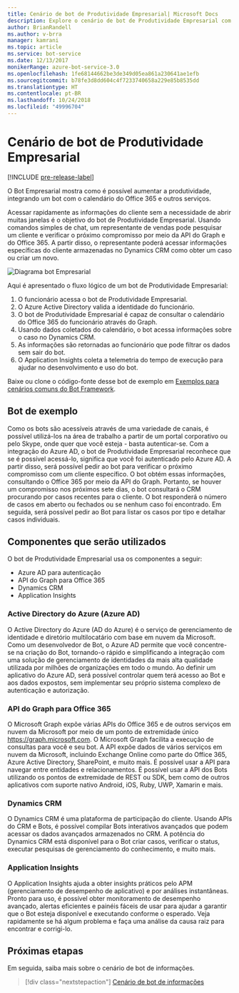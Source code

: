 ```yaml
---
title: Cenário de bot de Produtividade Empresarial| Microsoft Docs
description: Explore o cenário de bot de Produtividade Empresarial com o Bot Framework.
author: BrianRandell
ms.author: v-brra
manager: kamrani
ms.topic: article
ms.service: bot-service
ms.date: 12/13/2017
monikerRange: azure-bot-service-3.0
ms.openlocfilehash: 1fe68144662be3de349d05ea861a230641ae1efb
ms.sourcegitcommit: b78fe3d8dd604c4f7233740658a229e85b8535dd
ms.translationtype: HT
ms.contentlocale: pt-BR
ms.lasthandoff: 10/24/2018
ms.locfileid: "49996704"
---
```

# <a name="enterprise-productivity-bot-scenario"></a>Cenário de bot de Produtividade Empresarial

[!INCLUDE [pre-release-label](includes/pre-release-label-v3.md)]

O Bot Empresarial mostra como é possível aumentar a produtividade, integrando um bot com o calendário do Office 365 e outros serviços.

Acessar rapidamente as informações do cliente sem a necessidade de abrir muitas janelas é o objetivo do bot de Produtividade Empresarial. Usando comandos simples de chat, um representante de vendas pode pesquisar um cliente e verificar o próximo compromisso por meio da API do Graph e do Office 365. A partir disso, o representante poderá acessar informações específicas do cliente armazenadas no Dynamics CRM como obter um caso ou criar um novo.

![Diagrama bot Empresarial](~/media/scenarios/bot-service-scenario-enterprise-bot.png)

Aqui é apresentado o fluxo lógico de um bot de Produtividade Empresarial:

1. O funcionário acessa o bot de Produtividade Empresarial.
2. O Azure Active Directory valida a identidade do funcionário.
3. O bot de Produtividade Empresarial é capaz de consultar o calendário do Office 365 do funcionário através do Graph.
4. Usando dados coletados do calendário, o bot acessa informações sobre o caso no Dynamics CRM.
5. As informações são retornadas ao funcionário que pode filtrar os dados sem sair do bot.
6. O Application Insights coleta a telemetria do tempo de execução para ajudar no desenvolvimento e uso do bot.

Baixe ou clone o código-fonte desse bot de exemplo em [Exemplos para cenários comuns do Bot Framework](https://aka.ms/bot/scenarios).

## <a name="sample-bot"></a>Bot de exemplo
Como os bots são acessíveis através de uma variedade de canais, é possível utilizá-los na área de trabalho a partir de um portal corporativo ou pelo Skype, onde quer que você esteja - basta autenticar-se. Com a integração do Azure AD, o bot de Produtividade Empresarial reconhece que se é possível acessá-lo, significa que você foi autenticado pelo Azure AD. A partir disso, será possível pedir ao bot para verificar o próximo compromisso com um cliente específico. O bot obtém essas informações, consultando o Office 365 por meio da API do Graph. Portanto, se houver um compromisso nos próximos sete dias, o bot consultará o CRM procurando por casos recentes para o cliente. O bot responderá o número de casos em aberto ou fechados ou se nenhum caso foi encontrado. Em seguida, será possível pedir ao Bot para listar os casos por tipo e detalhar casos individuais.

## <a name="components-youll-use"></a>Componentes que serão utilizados
O bot de Produtividade Empresarial usa os componentes a seguir:
-   Azure AD para autenticação
-   API do Graph para Office 365
-   Dynamics CRM
-   Application Insights

### <a name="azure-active-directory-azure-ad"></a>Active Directory do Azure (Azure AD)
O Active Directory do Azure (AD do Azure) é o serviço de gerenciamento de identidade e diretório multilocatário com base em nuvem da Microsoft. Como um desenvolvedor de Bot, o Azure AD permite que você concentre-se na criação do Bot, tornando-o rápido e simplificando a integração com uma solução de gerenciamento de identidades da mais alta qualidade utilizada por milhões de organizações em todo o mundo. Ao definir um aplicativo do Azure AD, será possível controlar quem terá acesso ao Bot e aos dados expostos, sem implementar seu próprio sistema complexo de autenticação e autorização.

### <a name="graph-api-to-office-365"></a>API do Graph para Office 365
O Microsoft Graph expõe várias APIs do Office 365 e de outros serviços em nuvem da Microsoft por meio de um ponto de extremidade único https://graph.microsoft.com. O Microsoft Graph facilita a execução de consultas para você e seu bot. A API expõe dados de vários serviços em nuvem da Microsoft, incluindo Exchange Online como parte do Office 365, Azure Active Directory, SharePoint, e muito mais. É possível usar a API para navegar entre entidades e relacionamentos. É possível usar a API dos Bots utilizando os pontos de extremidade de REST ou SDK, bem como de outros aplicativos com suporte nativo Android, iOS, Ruby, UWP, Xamarin e mais.

### <a name="dynamics-crm"></a>Dynamics CRM
O Dynamics CRM é uma plataforma de participação do cliente. Usando APIs do CRM e Bots, é possível compilar Bots interativos avançados que podem acessar os dados avançados armazenados no CRM. A potência do Dynamics CRM está disponível para o Bot criar casos, verificar o status, executar pesquisas de gerenciamento do conhecimento, e muito mais.

### <a name="application-insights"></a>Application Insights
O Application Insights ajuda a obter insights práticos pelo APM (gerenciamento de desempenho de aplicativo) e por análises instantâneas. Pronto para uso, é possível obter monitoramento de desempenho avançado, alertas eficientes e painéis fáceis de usar para ajudar a garantir que o Bot esteja disponível e executando conforme o esperado. Veja rapidamente se há algum problema e faça uma análise da causa raiz para encontrar e corrigi-lo.

## <a name="next-steps"></a>Próximas etapas
Em seguida, saiba mais sobre o cenário de bot de informações.

> [!div class="nextstepaction"]
> [Cenário de bot de informações](bot-service-scenario-informational.md)
